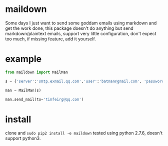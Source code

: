 # maildown

Some days I just want to send some goddam emails using markdown and get the work done, this package doesn't do anything but send markdown/plaintext emails, support very little configuration, don't expect too much, if missing feature, add it yourself.

# example

```python
from maildown import MailMan

s = {'server':'smtp.exmail.qq.com','user':'batman@gmail.com', 'password': '123456'}

man = MailMan(s)

man.send_mail(to='timfeirg@qq.com')
```

# install

clone and `sudo pip2 install -e maildown`
tested using python 2.7.6, doesn't support python3.
